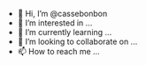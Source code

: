 - 👋 Hi, I’m @cassebonbon
- 👀 I’m interested in ...
- 🌱 I’m currently learning ...
- 💞️ I’m looking to collaborate on ...
- 📫 How to reach me ...

<!---
cassebonbon/cassebonbon is a ✨ special ✨ repository because its `README.md` (this file) appears on your GitHub profile.
You can click the Preview link to take a look at your changes.
--->
